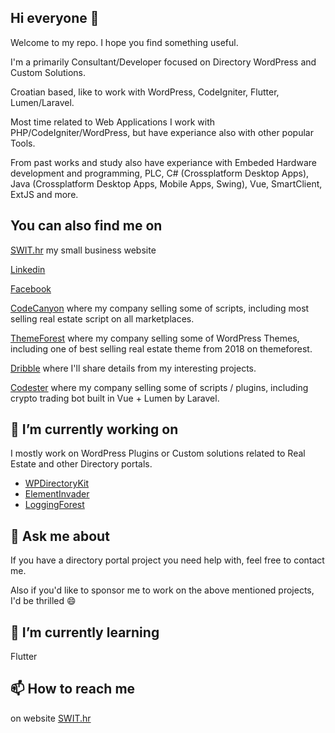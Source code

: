 ## Hi everyone 👋

Welcome to my repo. I hope you find something useful.

I'm a primarily Consultant/Developer focused on Directory WordPress and Custom Solutions.

Croatian based, like to work with WordPress, CodeIgniter, Flutter, Lumen/Laravel.

Most time related to Web Applications I work with PHP/CodeIgniter/WordPress, but have experiance also with other popular Tools.

From past works and study also have experiance with Embeded Hardware development and programming, PLC, C# (Crossplatform Desktop Apps), Java (Crossplatform Desktop Apps, Mobile Apps, Swing), Vue, SmartClient, ExtJS and more.

## You can also find me on

[SWIT.hr](https://swit.hr/) my small business website

[Linkedin](https://www.linkedin.com/in/sandiwinter/)

[Facebook](https://www.facebook.com/sandi.winter1/)

[CodeCanyon](https://codecanyon.net/user/sanljiljan) where my company selling some of scripts, including most selling real estate script on all marketplaces.

[ThemeForest](https://themeforest.net/user/sanljiljan/portfolio) where my company selling some of WordPress Themes, including one of best selling real estate theme from 2018 on themeforest.

[Dribble](https://dribbble.com/sandiwinter) where I'll share details from my interesting projects.

[Codester](https://www.codester.com/ctogether) where my company selling some of scripts / plugins, including crypto trading bot built in Vue + Lumen by Laravel.

## 🔭 I’m currently working on

I mostly work on WordPress Plugins or Custom solutions related to Real Estate and other Directory portals.

- [WPDirectoryKit](https://wpdirectorykit.com/)
- [ElementInvader](https://elementinvader.com/)
- [LoggingForest](https://loggingforest.com/)

## 💬 Ask me about

If you have a directory portal project you need help with, feel free to contact me.

Also if you'd like to sponsor me to work on the above mentioned projects, I'd be thrilled 😄

## 🌱 I’m currently learning

Flutter

## 📫 How to reach me

on website [SWIT.hr](https://swit.hr/)
